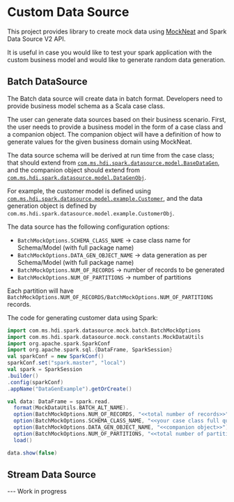 # Custom Data Source
This project provides library to create mock data using [MockNeat](https://www.mockneat.com/) and Spark Data Source V2 API.

It is useful in case you would like to test your spark application with the custom business model and would like to generate random data generation.

## Batch DataSource

The Batch data source will create data in batch format. Developers need to provide business model schema as a Scala case class.

The user can generate data sources based on their business scenario. First, the user needs to provide a business model in the form of a case class and a companion object. The companion object will have a definition of how to generate values for the given business domain using MockNeat.

The data source schema will be derived at run time from the case class; that should extend from [`com.ms.hdi.spark.datasource.model.BaseDataGen`](datasourceutil/src/main/scala/com/ms/hdi/spark/datasource/model/BaseDataGen.scala), and the companion object should extend from [`com.ms.hdi.spark.datasource.model.DataGenObj`](datasourceutil/src/main/scala/com/ms/hdi/spark/datasource/model/DataGenObj.scala).

For example, the customer model is defined using [`com.ms.hdi.spark.datasource.model.example.Customer`](datasourceutil/src/main/scala/com/ms/hdi/spark/datasource/model/example/Customer.scala), and the data generation object is defined by `com.ms.hdi.spark.datasource.model.example.CustomerObj`.

The data source has the following configuration options:

- `BatchMockOptions.SCHEMA_CLASS_NAME` -> case class name for Schema/Model (with full package name)
- `BatchMockOptions.DATA_GEN_OBJECT_NAME` -> data generation as per Schema/Model (with full package name)
- `BatchMockOptions.NUM_OF_RECORDS` -> number of records to be generated
- `BatchMockOptions.NUM_OF_PARTITIONS` -> number of partitions

Each partition will have `BatchMockOptions.NUM_OF_RECORDS/BatchMockOptions.NUM_OF_PARTITIONS` records.

The code for generating customer data using Spark:

```scala
import com.ms.hdi.spark.datasource.mock.batch.BatchMockOptions
import com.ms.hdi.spark.datasource.mock.constants.MockDataUtils
import org.apache.spark.SparkConf
import org.apache.spark.sql.{DataFrame, SparkSession}
val sparkConf = new SparkConf()
sparkConf.set("spark.master", "local")
val spark = SparkSession
.builder()
.config(sparkConf)
.appName("DataGenExample").getOrCreate()

val data: DataFrame = spark.read.
  format(MockDataUtils.BATCH_ALT_NAME).
  option(BatchMockOptions.NUM_OF_RECORDS, "<<total number of records>>").
  option(BatchMockOptions.SCHEMA_CLASS_NAME, "<<your case class full qualified name>>").
  option(BatchMockOptions.DATA_GEN_OBJECT_NAME, "<<companion object>>").
  option(BatchMockOptions.NUM_OF_PARTITIONS, "<<total number of partitions>>").
  load()

data.show(false)
```



## Stream Data Source

--- Work in progress